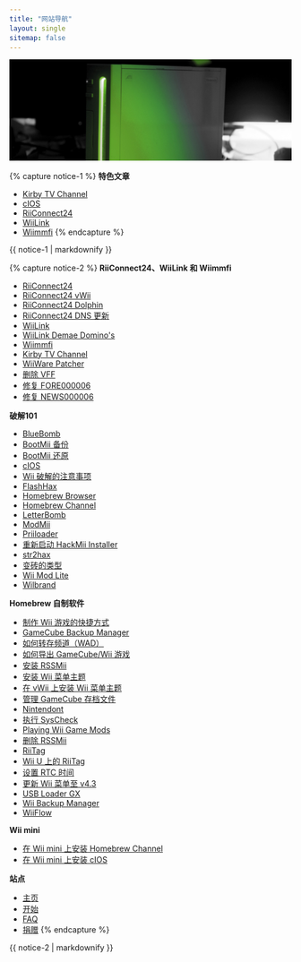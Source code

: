 ```yaml
---
title: "网站导航"
layout: single
sitemap: false
---
```


![Wii教程](/images/WiiTutorials.jpg)

{% capture notice-1 %}
**特色文章**

- [Kirby TV Channel](kirby-tv)
- [cIOS](cios)
- [RiiConnect24](riiconnect24)
- [WiiLink](wiilink)
- [Wiimmfi](wiimmfi)
{% endcapture %}
<div class="notice--info">{{ notice-1 | markdownify }}</div>

{% capture notice-2 %}
**RiiConnect24、WiiLink 和 Wiimmfi**

- [RiiConnect24](riiconnect24)
- [RiiConnect24 vWii](riiconnect24-vwii)
- [RiiConnect24 Dolphin](riiconnect24-dolphin)
- [RiiConnect24 DNS 更新](riiconnect24-dns-update)
- [WiiLink](wiilink)
- [WiiLink Demae Domino's](wiilink-demae-dominos)
- [Wiimmfi](wiimmfi)
- [Kirby TV Channel](kirby-tv)
- [WiiWare Patcher](wiiwarepatcher)
- [删除 VFF](deleting-vffs)
- [修复 FORE000006](riiconnect24-batteryfix)
- [修复 NEWS000006](news000006)

**破解101**

- [BlueBomb](bluebomb)
- [BootMii 备份](bootmii)
- [BootMii 还原](bootmiirecover)
- [cIOS](cios)
- [Wii 破解的注意事项](dosanddonts)
- [FlashHax](flashhax)
- [Homebrew Browser](hbb)
- [Homebrew Channel](hbc)
- [LetterBomb](letterbomb)
- [ModMii](modmii)
- [Priiloader](priiloader)
- [重新启动 HackMii Installer](hackmii)
- [str2hax](str2hax)
- [变砖的类型](bricks)
- [Wii Mod Lite](wiimodlite)
- [Wilbrand](wilbrand)

**Homebrew 自制软件**

- [制作 Wii 游戏的快捷方式](wiigsc)
- [GameCube Backup Manager](gcbackupmanager)
- [如何转存频道（WAD）](dump-wads)
- [如何导出 GameCube/Wii 游戏](dump-games)
- [安装 RSSMii](rssmii)
- [安装 Wii 菜单主题](themes)
- [在 vWii 上安装 Wii 菜单主题](themes-vwii)
- [管理 GameCube 存档文件](gcsaves)
- [Nintendont](nintendont)
- [执行 SysCheck](syscheck)
- [Playing Wii Game Mods](riivolution)
- [删除 RSSMii](rssmii-remove)
- [RiiTag](riitag)
- [Wii U 上的 RiiTag](riitag-wiiu)
- [设置 RTC 时间](rtc)
- [更新 Wii 菜单至 v4.3](update)
- [USB Loader GX](usbloadergx)
- [Wii Backup Manager](wiibackupmanager)
- [WiiFlow](wiiflow)

**Wii mini**

- [在 Wii mini 上安装 Homebrew Channel](hbc-mini)
- [在 Wii mini 上安装 cIOS](cios-mini)

**站点**

- [主页](/)
- [开始](get-started)
- [FAQ](faq)
- [捐赠](donations)
{% endcapture %}
<div class="notice--primary">{{ notice-2 | markdownify }}</div>
